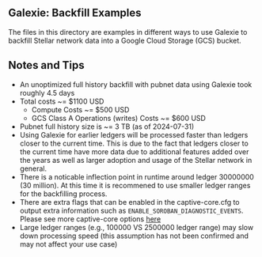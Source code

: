 ## Galexie: Backfill Examples

The files in this directory are examples in different ways to use Galexie to backfill Stellar network data into a Google Cloud Storage (GCS) bucket.

## Notes and Tips

* An unoptimized full history backfill with pubnet data using Galexie took roughly 4.5 days
* Total costs ~= $1100 USD
  * Compute Costs ~= $500 USD
  * GCS Class A Operations (writes) Costs ~= $600 USD
* Pubnet full history size is ~= 3 TB (as of 2024-07-31)
* Using Galexie for earlier ledgers will be processed faster than ledgers closer to the current time. This is due to the fact that ledgers closer to the current time have more data due to additional features added over the years as well as larger adoption and usage of the Stellar network in general.
* There is a noticable inflection point in runtime around ledger 30000000 (30 million). At this time it is recommened to use smaller ledger ranges for the backfilling process.
* There are extra flags that can be enabled in the captive-core.cfg to output extra information such as `ENABLE_SOROBAN_DIAGNOSTIC_EVENTS`. Please see more captive-core options [here](https://github.com/stellar/go/blob/f692f1246b01fb09af2c232630d4ad31025de747/ingest/ledgerbackend/toml.go#L74-L109)
* Large ledger ranges (e.g., 100000 VS 2500000 ledger range) may slow down processing speed (this assumption has not been confirmed and may not affect your use case)
